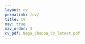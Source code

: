 ```yaml
---
layout: cv
permalink: /cv/
title: CV
nav: true
nav_order: 4
cv_pdf: Naga_Chappa_CV_latest.pdf
---
```

